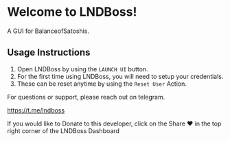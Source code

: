 # Welcome to LNDBoss!

A GUI for BalanceofSatoshis. 
## Usage Instructions

1. Open LNDBoss by using the `LAUNCH UI` button.
2. For the first time using LNDBoss, you will need to setup your credentials. 
3. These can be reset anytime by using the `Reset User` Action.

For questions or support, please reach out on telegram.

https://t.me/lndboss

If you would like to Donate to this developer, click on the Share ❤️ in the top right corner of the LNDBoss Dashboard